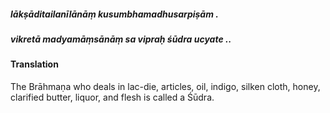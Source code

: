 ##### lākṣāditailanīlānāṃ kusumbhamadhusarpiṣām .
##### vikretā madyamāṃsānāṃ sa vipraḥ śūdra ucyate ..

#### Translation

The Brāhmaṇa who deals in lac-die, articles, oil, indigo, silken cloth, honey, clarified butter, liquor, and flesh is called a Śūdra.